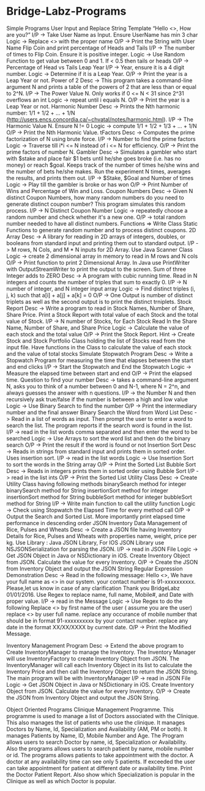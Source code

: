 # Bridge-Labz-Programs


Simple Programs
User Input and Replace String Template “Hello <<UserName>>, How are you?” 
I/P -> Take User Name as Input. Ensure UserName has min 3 char
Logic -> Replace <<UserName>> with the proper name
O/P -> Print the String with User Name 
Flip Coin and print percentage of Heads and Tails
I/P -> The number of times to Flip Coin. Ensure it is positive integer.
Logic -> Use Random Function to get value between 0 and 1. If < 0.5 then tails or heads
O/P -> Percentage of Head vs Tails
Leap Year
I/P -> Year, ensure it is a 4 digit number.
Logic -> Determine if it is a Leap Year.
O/P -> Print the year is a Leap Year or not.
Power of 2 
Desc -> This program takes a command-line argument N and prints a table of the powers of 2 that are less than or equal to 2^N.
I/P -> The Power Value N. Only works if 0 <= N < 31 since 2^31 overflows an int
Logic -> repeat until i equals N.
O/P -> Print the year is a Leap Year or not.
Harmonic Number 
Desc -> Prints the Nth harmonic number: 1/1 + 1/2 + ... + 1/N (http://users.encs.concordia.ca/~chvatal/notes/harmonic.html).
I/P -> The Harmonic Value N. Ensure N != 0
Logic -> compute 1/1 + 1/2 + 1/3 + ... + 1/N
O/P -> Print the Nth Harmonic Value.
tFactors
Desc -> Computes the prime factorization of N using brute force.
I/P -> Number to find the prime factors
Logic -> Traverse till i*i <= N instead of i <= N for efficiency.
O/P -> Print the prime factors of number N.
Gambler
Desc -> Simulates a gambler who start with $stake and place fair $1 bets until he/she goes broke (i.e. has no money) or reach $goal. Keeps track of the number of times he/she wins and the number of bets he/she makes. Run the experiment N times, averages the results, and prints them out.
I/P -> $Stake, $Goal and Number of times
Logic -> Play till the gambler is broke or has won
O/P -> Print Number of Wins and Percentage of Win and Loss.
Coupon Numbers
Desc -> Given N distinct Coupon Numbers, how many random numbers do you need to generate distinct coupon number? This program simulates this random process.
I/P -> N Distinct Coupon Number
Logic -> repeatedly choose a random number and check whether it's a new one.
O/P -> total random number needed to have all distinct numbers.
Functions => Write Class Static Functions to generate random number and to process distinct coupons.
 2D Array
Desc -> A library for reading in 2D arrays of integers, doubles, or booleans from standard input and printing them out to standard output.
I/P -> M rows, N Cols, and M * N inputs for 2D Array. Use Java Scanner Class
Logic -> create 2 dimensional array in memory to read in M rows and N cols 
O/P -> Print function to print 2 Dimensional Array. In Java use PrintWriter with OutputStreamWriter to print the output to the screen.
Sum of three Integer adds to ZERO
Desc -> A program with cubic running time. Read in N integers and counts the   number of triples that sum to exactly 0.
I/P -> N number of integer, and N integer input array
Logic -> Find distinct triples (i, j, k) such that a[i] + a[j] + a[k] = 0
O/P -> One Output is number of distinct triplets as well as the second output is to print the distinct trniplets.
Stock Report
Desc -> Write a program to read in Stock Names, Number of Share, Share Price. Print a Stock Report with total value of each Stock and the total value of Stock.
I/P -> N number of Stocks, for Each Stock Read In the Share Name, Number of Share, and Share Price
Logic -> Calculate the value of each stock and the total value
O/P -> Print the Stock Report.
Hint -> Create Stock and Stock Portfolio Class holding the list of Stocks read from the input file. Have functions in the Class to calculate the value of each stock and the value of total stocks
Simulate Stopwatch Program
Desc -> Write a Stopwatch Program for measuring the time that elapses between the start and end clicks
I/P -> Start the Stopwatch and End the Stopwatch
Logic -> Measure the elapsed time between start and end
O/P -> Print the elapsed time.
Question to find your number
Desc -> takes a command-line argument N, asks you to think of a number between 0 and N-1, where N = 2^n, and always guesses the answer with n questions.
I/P -> the Number N and then recursively ask true/false if the number is between a high and low value
Logic -> Use Binary Search to find the number
O/P -> Print the intermediary number and the final answer
Binary Search the Word from Word List
Desc -> Read in a list of words as input. Then prompt the user to enter a word to search the list. The program reports if the search word is found in the list.
I/P -> read in the list words comma separated and then enter the word to be searched
Logic -> Use Arrays to sort the word list and then do the binary search
O/P -> Print the result if the word is found or not
Insertion Sort 
Desc -> Reads in strings from standard input and prints them in sorted order.
Uses insertion sort.
I/P -> read in the list words
Logic -> Use Insertion Sort to sort the words in the String array
O/P -> Print the Sorted List
Bubble Sort 
Desc -> Reads in integers prints them in sorted order using Bubble Sort
I/P -> read in the list ints
O/P -> Print the Sorted List 
Utility Class 
Desc -> Create Utility Class having following methods
binarySearch method for integer
binarySearch method for String
insertionSort method for integer
insertionSort method for String
bubbleSort method for integer
bubbleSort method for String
I/P -> Write main function to call the utility function
Logic -> Check using Stopwatch the Elapsed Time for every method call
O/P -> Output the Search and Sorted List. More importantly print elapsed time performance in descending order
JSON Inventory Data Management of Rice, Pulses and Wheats
Desc -> Create a JSON file having Inventory Details for Rice, Pulses and Wheats with properties name, weight, price per kg. 
Use Library : Java JSON Library, For IOS JSON Library use NSJSONSerialization for parsing the JSON.
I/P -> read in JSON File
Logic -> Get JSON Object in Java or NSDictionary in iOS. Create Inventory Object from JSON. Calculate the value for every Inventory. 
O/P -> Create the JSON from Inventory Object and output the JSON String
Regular Expression Demonstration
Desc -> Read in the following message: Hello <<name>>, We have your full name as <<full name>> in our system. your contact number is 91-xxxxxxxxxx. Please,let us know in case of any clarification Thank you BridgeLabz 01/01/2016. Use Regex to replace name, full name, Mobile#, and Date with proper value.
I/P -> read in the Message
Logic -> Use Regex to do the following
Replace <<name>> by first name of the user ( assume you are the user)
replace <<full name>> by user full name.
replace any occurance of mobile number that should be in format 91-xxxxxxxxxx by your contact number.
replace any date in the format XX/XX/XXXX by current date.
O/P -> Print the Modified Message.


Inventory Management Program
Desc -> Extend the above program to Create InventoryManager to manage the Inventory. The Inventory Manager will use InventoryFactory to create Inventory Object from JSON. The InventoryManager will call each Inventory Object in its list to calculate the Inventory Price and then call the Inventory Object to return the JSON String. The main program will be with InventoryManager
I/P -> read in JSON File
Logic -> Get JSON Object in Java or NSDictionary in iOS. Create Inventory Object from JSON. Calculate the value for every Inventory. 
O/P -> Create the JSON from Inventory Object and output the JSON String.






Object Oriented Programs
Clinique Management Programme. This programme is used to manage a list of Doctors associated with the Clinique. This also manages the list of patients who use the clinique. It manages Doctors by Name, Id, Specialization and Availability (AM,  PM or both). It manages Patients by Name, ID, Mobile Number and Age. The Program allows users to search Doctor by name, id, Specialization or Availability. Also the programs allows users to search patient by name, mobile number or id. The programs allows patients to take appointment with the doctor. A doctor at  any availability time can see only 5 patients. If exceeded the user can take appointment for patient at different date or availability time. Print the Doctor Patient Report. Also show which Specialization is popular in the Clinique as well as which Doctor is popular.
